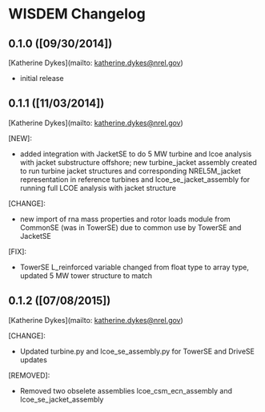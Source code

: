 # WISDEM Changelog

## 0.1.0 ([09/30/2014])

[Katherine Dykes](mailto: katherine.dykes@nrel.gov)

- initial release


## 0.1.1 ([11/03/2014])

[Katherine Dykes](mailto: katherine.dykes@nrel.gov)

[NEW]:

- added integration with JacketSE to do 5 MW turbine and lcoe analysis with jacket substructure offshore; new turbine_jacket assembly created to run turbine jacket structures and corresponding NREL5M_jacket representation in reference turbines and lcoe_se_jacket_assembly for running full LCOE analysis with jacket structure

[CHANGE]:

- new import of rna mass properties and rotor loads module from CommonSE (was in TowerSE) due to common use by TowerSE and JacketSE

[FIX]:

- TowerSE L_reinforced variable changed from float type to array type, updated 5 MW tower structure to match


## 0.1.2 ([07/08/2015])

[Katherine Dykes](mailto: katherine.dykes@nrel.gov)

[CHANGE]:

- Updated turbine.py and lcoe_se_assembly.py for TowerSE and DriveSE updates

[REMOVED]:

- Removed two obselete assemblies lcoe_csm_ecn_assembly and lcoe_se_jacket_assembly
